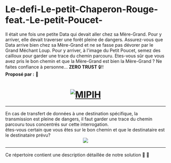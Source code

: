 # Le-defi-Le-petit-Chaperon-Rouge-feat.-Le-petit-Poucet-
Il était une fois une petite Data qui devait aller chez sa Mère-Grand. Pour y arriver, elle devait traverser une forêt pleine de dangers.  Assurez-vous que Data arrive bien chez sa Mère-Grand et ne se fasse pas dévorer  par le Grand Méchant Loup. Pour y arriver, à l'image du Petit Poucet, semez des cailloux pour garder une trace du chemin parcouru. Etes-vous sûr que vous avez pris le bon chemin et que la Mère-Grand est bien  la Mère-Grand ? Ne faites confiance à personne... **ZERO TRUST** :lock:!! 
<br>
**Proposé par :** :star2:
<h1 align="center">
  <a href=" https://www.mipih.fr"><img src="https://media-exp1.licdn.com/dms/image/C4E0BAQGvy_6oSrXYPQ/company-logo_200_200/0/1636383121026?e=2147483647&v=beta&t=exKCkkw6gUPQ2o4InpN2yicDMUWnqYigEJz63H_PSbA" alt="MIPIH"> </a>
  
</h1>

<hr>
En cas de transfert de données à une destination spécifique,
la transmission est pleine de dangers, il faut garder une trace du chemin parcouru tous concentrés sur cette interrogation.
<br>
êtes-vous certain que vous êtes sur le bon chemin et que le destinataire est le destinataire prévu?
<br>
<div align="center" >
<img src="https://donnees-rgpd.fr/wp-content/uploads/2019/04/mesures-rgpd-protection-donnees.jpg">
 </div>
<hr>

Ce répertoire contient une description détaillée de notre solution  :rocket:  :rocket:
